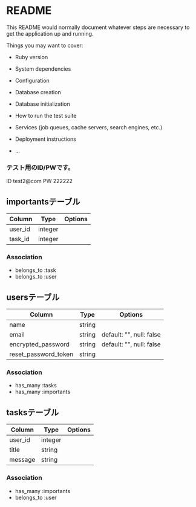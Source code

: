 # README

This README would normally document whatever steps are necessary to get the
application up and running.

Things you may want to cover:

* Ruby version

* System dependencies

* Configuration

* Database creation

* Database initialization

* How to run the test suite

* Services (job queues, cache servers, search engines, etc.)

* Deployment instructions

* ...

### テスト用のID/PWです。

ID test2@com
PW 222222


## importantsテーブル

|Column|Type|Options|
|------|----|-------|
|user_id|integer|
|task_id|integer|

### Association
- belongs_to :task
- belongs_to :user

## usersテーブル

|Column|Type|Options|
|------|----|-------|
|name|string|
|email|string|default: "", null: false|
|encrypted_password|string|default: "", null: false|
|reset_password_token|string|

### Association
- has_many :tasks
- has_many :importants

## tasksテーブル

|Column|Type|Options|
|------|----|-------|
|user_id|integer|
|title|string|
|message|string|

### Association
- has_many :importants
- belongs_to :user
